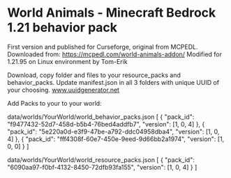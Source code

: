 # World Animals - Minecraft Bedrock 1.21 behavior pack

First version and published for Curseforge, original from MCPEDL. 
Downloaded from: https://mcpedl.com/world-animals-addon/
Modified for 1.21.95 on Linux environment by Tom-Erik


Download, copy folder and files to your resource_packs and behavior_packs. 
Update manifest.json in all 3 folders with unique UUID of your choosing. 
www.uuidgenerator.net


Add Packs to your to your world:

data/worlds/YourWorld/world_behavior_packs.json
[
	{
		"pack_id": "f9477432-52d7-458d-b5b4-76bed4addfb7",
		"version": [1, 0, 4]
	},
	{
		"pack_id": "5e220a0d-e3f9-47be-a792-ddc04958dba4",
		"version": [1, 0, 4]
	},
	{
          "pack_id": "fff4308f-60e7-450e-9eed-9d66bb2a1974",
          "version": [1, 0, 0]
	}
]


data/worlds/YourWorld/world_resource_packs.json
[
	{
		"pack_id": "6090aa97-f0bf-4132-8450-72dfb93fa155",
		"version": [1, 0, 4]
	}
]


